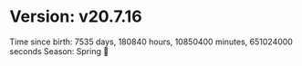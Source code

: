 # Version: v20.7.16
Time since birth: 7535 days, 180840 hours, 10850400 minutes, 651024000 seconds
Season: Spring 🌸
